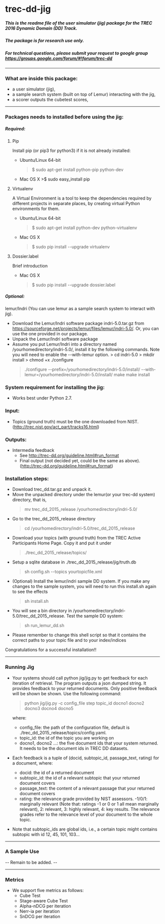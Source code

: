 # trec-dd-jig

##### This is the readme file of  the user simulator (jig) package for the TREC 2016 Dynamic Domain (DD) Track.
##### The package is for research use only.

##### For technical questions, please submit your request to google group https://groups.google.com/forum/#!forum/trec-dd

**************************************************************************

### What are inside this package:

* a user simulator (jig),
* a sample search system (built on top of Lemur) interacting with the jig,
* a scorer outputs the cubetest scores,

**************************************************************************

### Packages needs to installed before using the jig:
##### Required:
 1. Pip

    Install pip (or pip3 for python3) if it is not already installed:

    - Ubuntu/Linux 64-bit
         > $ sudo apt-get install python-pip python-dev

    - Mac OS X
          >$ sudo easy_install pip

 2. Virtualenv

     A Virtual Environment is a tool to keep the dependencies required by different projects in separate places, by creating virtual Python environments for them.
    - Ubuntu/Linux 64-bit
         > $ sudo apt-get install python-dev python-virtualenv

    - Mac OS X
         > $ sudo pip install --upgrade virtualenv
3. Dossier.label

    Brief introduction

    -  Mac OS X
         >$ sudo pip install --upgrade dossier.label


##### Optional:
lemur/Indri (You can use lemur as a sample search system to interact with jig).
  - Download the Lemur/Indri software package indri-5.0.tar.gz from https://sourceforge.net/projects/lemur/files/lemur/indri-5.0/. Or, you can use the one provided in our package.
   - Unpack the Lemur/Indri software package
   - Assume you put Lemur/Indri into a directory named /yourhomedirectory/indri-5.0/, install it by the following commands. Note you will need to enable the --with-lemur option.
	> cd indri-5.0
	> mkdir install
	> chmod +x ./configure
        > ./configure --prefix=/yourhomedirectory/indri-5.0/install/ --with-lemur=/yourhomedirectory/indri-5.0/install/
        > make
        > make install

### System requirement for installing the jig:
- Works best under Python 2.7.

### Input:

- Topics (ground truth) must be the one downloaded from NIST. (http://trec.nist.gov/act_part/tracks16.html)

### Outputs:
- Intermedia feedback
    + See http://trec-dd.org/guideline.html#run_format
    + Final output (not decided yet, could be the same as above). (http://trec-dd.org/guideline.html#run_format)

### Installation steps:
- Download trec_dd.tar.gz and unpack it.
- Move the unpacked directory under the lemur(or your trec-dd system) directory, that is,
    > mv trec_dd_2015_release /yourhomedirectory/indri-5.0/
- Go to the trec_dd_2015_release directory
    > cd  /yourhomedirectory/indri-5.0/trec_dd_2015_release
- Download your topics (with ground truth)  from the TREC Active Participants Home Page. Copy it and put it under
    > ./trec_dd_2015_release/topics/
- Setup a sqlite database in ./trec_dd_2015_release/jig/truth.db
	> sh config.sh --topics yourtopicfile.xml
- (Optional) Install the lemur/indri sample DD system. If you make any changes to the sample system, you will need to run this install.sh again to see the effects
    > 	sh install.sh
- You will see a bin directory in /yourhomedirectory/indri-5.0/trec_dd_2015_release.
Test the sample DD system:
    > sh run_lemur_dd.sh
-  Please remember to change this shell script so that it contains the correct paths to your topic file and to your index/indices

 Congratulations for a successful installation!!

**************************************************************************
### Running Jig
- Your systems should call python jig/jig.py to get feedback for each iteration of retrieval. The program outputs a json dumped string. It provides feedback to your returned documents. Only positive feedback will be shown be shown.  Use the following command:
    > python jig/jig.py -c config_file step topic_id docno1 docno2 docno3 docno4 docno5

    where:
    + config_file: the path of the configuration file, default is ./trec_dd_2015_release/topics/config.yaml.
    + topic_id: the id of the topic you are working on
    + docno1, docno2 ...: the five document ids that your system returned. It needs to be the document ids in TREC DD datasets.

- Each feedback is a tuple of (docid, subtopic_id, passage_text, rating) for a document, where:
    + docid: the id of a returned document
    + subtopic_id: the id of a relevant subtopic that your returned document covers
    + passage_text: the content of a relevant passage that your returned document covers
    + rating: the relevance grade provided by NIST assessors. -1/0/1: marginally relevant (Note that: ratings -1 or 0 or 1 all mean marginally relevant), 2: relevant, 3: highly relevant, 4: key results. The relevance grades refer to the relevance level of your document to the whole topic.

- Note that subtopic_ids are global ids, i.e., a certain topic might contains subtopic with id 12, 45, 101, 103...

**************************************************************************
### A Sample Use
-- Remain to be added. --

**************************************************************************

### Metrics
- We support five metrics as follows:
    + Cube Test
    + Stage-aware Cube Test
    + Alpha-nDCG per iteration
    + Nerr-ia per iteration
    + SnDCG per iteration

